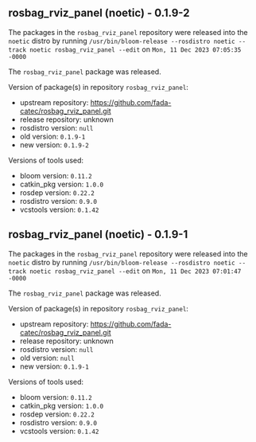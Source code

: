 ## rosbag_rviz_panel (noetic) - 0.1.9-2

The packages in the `rosbag_rviz_panel` repository were released into the `noetic` distro by running `/usr/bin/bloom-release --rosdistro noetic --track noetic rosbag_rviz_panel --edit` on `Mon, 11 Dec 2023 07:05:35 -0000`

The `rosbag_rviz_panel` package was released.

Version of package(s) in repository `rosbag_rviz_panel`:

- upstream repository: https://github.com/fada-catec/rosbag_rviz_panel.git
- release repository: unknown
- rosdistro version: `null`
- old version: `0.1.9-1`
- new version: `0.1.9-2`

Versions of tools used:

- bloom version: `0.11.2`
- catkin_pkg version: `1.0.0`
- rosdep version: `0.22.2`
- rosdistro version: `0.9.0`
- vcstools version: `0.1.42`


## rosbag_rviz_panel (noetic) - 0.1.9-1

The packages in the `rosbag_rviz_panel` repository were released into the `noetic` distro by running `/usr/bin/bloom-release --rosdistro noetic --track noetic rosbag_rviz_panel --edit` on `Mon, 11 Dec 2023 07:01:47 -0000`

The `rosbag_rviz_panel` package was released.

Version of package(s) in repository `rosbag_rviz_panel`:

- upstream repository: https://github.com/fada-catec/rosbag_rviz_panel.git
- release repository: unknown
- rosdistro version: `null`
- old version: `null`
- new version: `0.1.9-1`

Versions of tools used:

- bloom version: `0.11.2`
- catkin_pkg version: `1.0.0`
- rosdep version: `0.22.2`
- rosdistro version: `0.9.0`
- vcstools version: `0.1.42`


